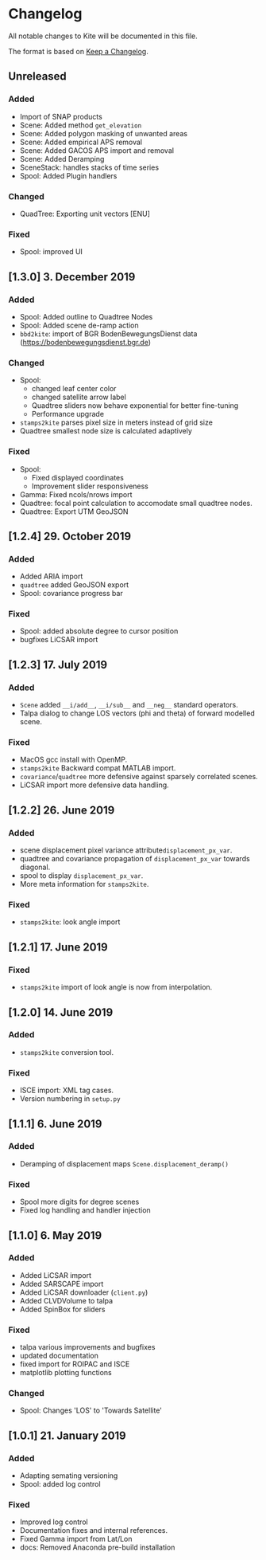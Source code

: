 # Changelog

All notable changes to Kite will be documented in this file.

The format is based on [Keep a Changelog](https://keepachangelog.com/en/1.0.0/).

## Unreleased

### Added
- Import of SNAP products
- Scene: Added method `get_elevation`
- Scene: Added polygon masking of unwanted areas
- Scene: Added empirical APS removal
- Scene: Added GACOS APS import and removal
- Scene: Added Deramping
- SceneStack: handles stacks of time series
- Spool: Added Plugin handlers

### Changed
- QuadTree: Exporting unit vectors [ENU]

### Fixed
- Spool: improved UI

## [1.3.0] 3. December 2019

### Added
- Spool: Added outline to Quadtree Nodes
- Spool: Added scene de-ramp action
- `bbd2kite`: import of BGR BodenBewegungsDienst data (https://bodenbewegungsdienst.bgr.de)

### Changed
- Spool:
  - changed leaf center color
  - changed satellite arrow label
  - Quadtree sliders now behave exponential for better fine-tuning
  - Performance upgrade
- `stamps2kite` parses pixel size in meters instead of grid size
- Quadtree smallest node size is calculated adaptively

### Fixed
- Spool:
  - Fixed displayed coordinates
  - Improvement slider responsiveness
- Gamma: Fixed ncols/nrows import
- Quadtree: focal point calculation to accomodate small quadtree nodes.
- Quadtree: Export UTM GeoJSON

## [1.2.4] 29. October 2019

### Added
- Added ARIA import
- `quadtree` added GeoJSON export
- Spool: covariance progress bar

### Fixed
- Spool: added absolute degree to cursor position
- bugfixes LiCSAR import

## [1.2.3] 17. July 2019

### Added
- `Scene` added `__i/add__`, `__i/sub__` and `__neg__` standard operators.
- Talpa dialog to change LOS vectors (phi and theta) of forward modelled scene.

### Fixed
- MacOS gcc install with OpenMP.
- `stamps2kite` Backward compat MATLAB import.
- `covariance`/`quadtree` more defensive against sparsely correlated scenes.
- LiCSAR import more defensive data handling.

## [1.2.2] 26. June 2019

### Added
- scene displacement pixel variance attribute`displacement_px_var`.
- quadtree and covariance propagation of `displacement_px_var` towards diagonal.
- spool to display `displacement_px_var`.
- More meta information for `stamps2kite`.

### Fixed
- `stamps2kite`: look angle import

## [1.2.1] 17. June 2019

### Fixed
- `stamps2kite` import of look angle is now from interpolation.

## [1.2.0] 14. June 2019

### Added
- `stamps2kite` conversion tool.

### Fixed
- ISCE import: XML tag cases.
- Version numbering in `setup.py`

## [1.1.1] 6. June 2019

### Added
- Deramping of displacement maps `Scene.displacement_deramp()`

### Fixed
- Spool more digits for degree scenes
- Fixed log handling and handler injection

## [1.1.0] 6. May 2019

### Added
- Added LiCSAR import
- Added SARSCAPE import
- Added LiCSAR downloader (`client.py`)
- Added CLVDVolume to talpa
- Added SpinBox for sliders

### Fixed
- talpa various improvements and bugfixes
- updated documentation
- fixed import for ROIPAC and ISCE
- matplotlib plotting functions

### Changed
- Spool: Changes 'LOS' to 'Towards Satellite'

## [1.0.1] 21. January 2019

### Added
- Adapting semating versioning
- Spool: added log control

### Fixed
- Improved log control
- Documentation fixes and internal references.
- Fixed Gamma import from Lat/Lon
- docs: Removed Anaconda pre-build installation
